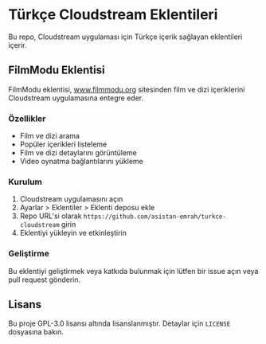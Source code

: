 # Türkçe Cloudstream Eklentileri

Bu repo, Cloudstream uygulaması için Türkçe içerik sağlayan eklentileri içerir.

## FilmModu Eklentisi

FilmModu eklentisi, www.filmmodu.org sitesinden film ve dizi içeriklerini Cloudstream uygulamasına entegre eder.

### Özellikler

- Film ve dizi arama
- Popüler içerikleri listeleme
- Film ve dizi detaylarını görüntüleme
- Video oynatma bağlantılarını yükleme

### Kurulum

1. Cloudstream uygulamasını açın
2. Ayarlar > Eklentiler > Eklenti deposu ekle
3. Repo URL'si olarak `https://github.com/asistan-emrah/turkce-cloudstream` girin
4. Eklentiyi yükleyin ve etkinleştirin

### Geliştirme

Bu eklentiyi geliştirmek veya katkıda bulunmak için lütfen bir issue açın veya pull request gönderin.

## Lisans

Bu proje GPL-3.0 lisansı altında lisanslanmıştır. Detaylar için `LICENSE` dosyasına bakın.
